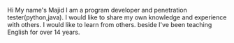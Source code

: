 Hi
My name's Majid 
I am a program developer and penetration tester(python,java). 
I would like to share my own knowledge and experience with others. 
I would like to learn from others.
beside
I've been teaching English for over 14 years. 
